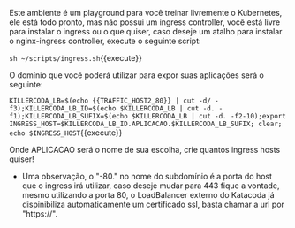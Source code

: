 Este ambiente é um playground para você treinar livremente o Kubernetes, ele está todo pronto, mas não possui um ingress controller, você está livre para instalar o ingress ou o que quiser, caso deseje um atalho para instalar o nginx-ingress controller, execute o seguinte script:

`sh ~/scripts/ingress.sh`{{execute}}

O domínio que você poderá utilizar para expor suas aplicações será o seguinte:

`KILLERCODA_LB=$(echo {{TRAFFIC_HOST2_80}} | cut -d/ -f3);KILLERCODA_LB_ID=$(echo $KILLERCODA_LB | cut -d. -f1);KILLERCODA_LB_SUFIX=$(echo $KILLERCODA_LB | cut -d. -f2-10);export INGRESS_HOST=$KILLERCODA_LB_ID.APLICACAO.$KILLERCODA_LB_SUFIX; clear; echo $INGRESS_HOST`{{execute}}

Onde APLICACAO será o nome de sua escolha, crie quantos ingress hosts quiser!

* Uma observação, o "-80." no nome do subdomínio é a porta do host que o ingress irá utilizar, caso deseje mudar para 443 fique a vontade, mesmo utilizando a porta 80, o LoadBalancer externo do Katacoda já dispinibiliza automaticamente um certificado ssl, basta chamar a url por "https://".
